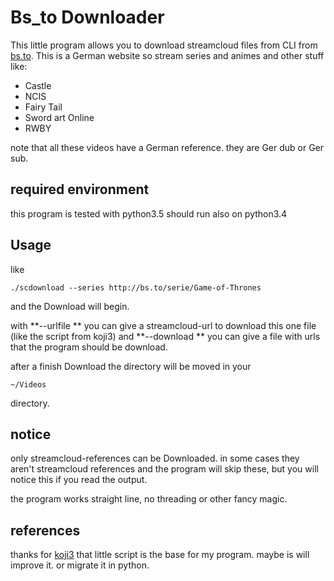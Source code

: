 # Bs_to Downloader

This little program allows you to download streamcloud files from CLI from [bs.to](http://bs.to).
This is a German website so stream series and animes and other stuff like:

+ Castle
+ NCIS
+ Fairy Tail
+ Sword art Online
+ RWBY

note that all these videos have a German reference. they are Ger dub or Ger sub.

## required environment

this program is tested with python3.5 
should run also on python3.4

## Usage

like
    
    ./scdownload --series http://bs.to/serie/Game-of-Thrones
    
and the Download will begin. 

with **--urlfile ** you can give a streamcloud-url to download this one file (like the script from koji3)
and **--download ** you can give a file with urls that the program should be download. 

after a finish Download the directory will be moved in your 

    ~/Videos

directory.

## notice

only streamcloud-references can be Downloaded. in some cases they aren't streamcloud references and the program will skip
these, but you will notice this if you read the output.

the program works straight line, no threading or other fancy magic.

## references

thanks for [koji3](https://github.com/koji3/Streaming-dl) that little script is the base for my program. maybe is will
improve it. or migrate it in python. 